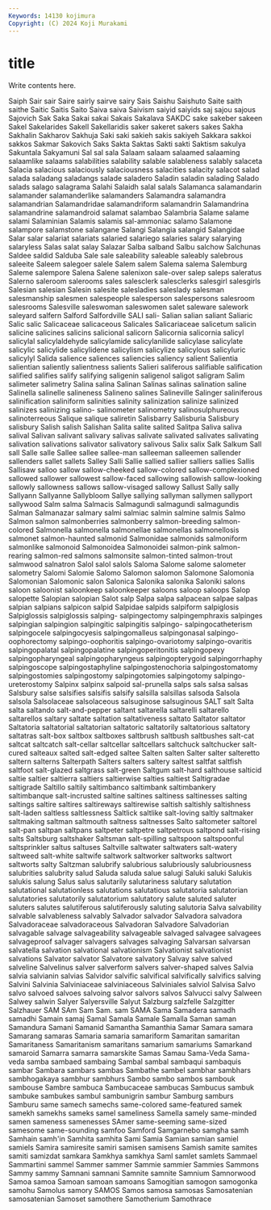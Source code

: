 ```yaml
---
Keywords: 14130 kojimura
Copyright: (C) 2024 Koji Murakami
---
```


# title

Write contents here.



 Saiph
Sair sair Saire sairly sairve sairy Sais Saishu Saishuto Saite
saith saithe Saitic Saitis Saito Saiva saiva Saivism saiyid saiyids
saj sajou sajous Sajovich Sak Saka Sakai sakai Sakais Sakalava
SAKDC sake sakeber sakeen Sakel Sakelarides Sakell Sakellaridis saker sakeret
sakers sakes Sakha Sakhalin Sakharov Sakhuja Saki saki sakieh sakis
sakiyeh Sakkara sakkoi sakkos Sakmar Sakovich Saks Sakta Saktas Sakti
sakti Saktism sakulya Sakuntala Sakyamuni Sal sal sala Salaam salaam
salaamed salaaming salaamlike salaams salabilities salability salable salableness salably salaceta
Salacia salacious salaciously salaciousness salacities salacity salacot salad salada saladang
saladangs salade saladero Saladin saladin salading Salado salads salago salagrama
Salahi Salaidh salal salals Salamanca salamandarin salamander salamanderlike salamanders Salamandra
salamandra salamandrian Salamandridae salamandriform salamandrin Salamandrina salamandrine salamandroid salamat salambao
Salambria Salame salame salami Salaminian Salamis salamis sal-ammoniac salamo Salamone
salampore salamstone salangane Salangi Salangia salangid Salangidae Salar salar salariat
salariats salaried salariego salaries salary salarying salaryless Salas salat salay
Salazar Salba salband Salbu salchow Salchunas Saldee saldid Salduba Sale
sale saleability saleable saleably salebrous saleeite Saleem salegoer salele Salem
salem Salema salema Salemburg Saleme salempore Salena Salene salenixon sale-over
salep saleps saleratus Salerno saleroom salerooms sales salesclerk salesclerks salesgirl
salesgirls Salesian salesian Salesin salesite salesladies saleslady salesman salesmanship salesmen
salespeople salesperson salespersons salesroom salesrooms Salesville saleswoman saleswomen salet saleware
salework saleyard salfern Salford Salfordville SALI sali- Salian salian saliant
Saliaric Salic salic Salicaceae salicaceous Salicales Salicariaceae salicetum salicin salicine
salicines salicins salicional salicorn Salicornia salicornia salicyl salicylal salicylaldehyde salicylamide
salicylanilide salicylase salicylate salicylic salicylide salicylidene salicylism salicylize salicylous salicyluric
salicylyl Salida salience saliences saliencies saliency salient Salientia salientian saliently
salientness salients Salieri saliferous salifiable salification salified salifies salify salifying
saligenin saligenol saligot saligram Salim salimeter salimetry Salina salina Salinan
Salinas salinas salination saline Salinella salinelle salineness Salineno salines Salineville
Salinger saliniferous salinification saliniform salinities salinity salinization salinize salinized salinizes
salinizing salino- salinometer salinometry salinosulphureous salinoterreous Salique salique saliretin Salisbarry
Salisburia Salisbury salisbury Salish salish Salishan Salita salite salited Salitpa
Saliva saliva salival Salivan salivant salivary salivas salivate salivated salivates
salivating salivation salivations salivator salivatory salivous Salix salix Salk Salkum
Sall sall Salle salle Sallee sallee sallee-man salleeman salleemen sallender
sallenders sallet sallets Salley Salli Sallie sallied sallier salliers sallies
Sallis Sallisaw salloo sallow sallow-cheeked sallow-colored sallow-complexioned sallowed sallower sallowest
sallow-faced sallowing sallowish sallow-looking sallowly sallowness sallows sallow-visaged sallowy Sallust
Sally sally Sallyann Sallyanne Sallybloom Sallye sallying sallyman sallymen sallyport
sallywood Salm salma Salmacis Salmagundi salmagundi salmagundis Salman Salmanazar salmary
salmi salmiac salmin salmine salmis Salmo Salmon salmon salmonberries salmonberry
salmon-breeding salmon-colored Salmonella salmonella salmonellae salmonellas salmonellosis salmonet salmon-haunted salmonid
Salmonidae salmonids salmoniform salmonlike salmonoid Salmonoidea Salmonoidei salmon-pink salmon-rearing salmon-red
salmons salmonsite salmon-tinted salmon-trout salmwood salnatron Salol salol salols Saloma
Salome salome salometer salometry Salomi Salomie Salomo Salomon salomon Salomone
Salomonia Salomonian Salomonic salon Salonica Salonika salonika Saloniki salons saloon
saloonist saloonkeep saloonkeeper saloons saloop saloops Salop salopette Salopian salopian
Salot salp Salpa salpa salpacean salpae salpas salpian salpians salpicon
salpid Salpidae salpids salpiform salpiglosis Salpiglossis salpiglossis salping- salpingectomy salpingemphraxis
salpinges salpingian salpingion salpingitic salpingitis salpingo- salpingocatheterism salpingocele salpingocyesis salpingomalleus
salpingonasal salpingo-oophorectomy salpingo-oophoritis salpingo-ovariotomy salpingo-ovaritis salpingopalatal salpingopalatine salpingoperitonitis salpingopexy salpingopharyngeal
salpingopharyngeus salpingopterygoid salpingorrhaphy salpingoscope salpingostaphyline salpingostenochoria salpingostomatomy salpingostomies salpingostomy salpingotomies
salpingotomy salpingo-ureterostomy Salpinx salpinx salpoid sal-prunella salps sals salsa salsas
Salsbury salse salsifies salsifis salsify salsilla salsillas salsoda Salsola salsola
Salsolaceae salsolaceous salsuginose salsuginous SALT salt Salta salta saltando salt-and-pepper
saltant saltarella saltarelli saltarello saltarellos saltary saltate saltation saltativeness saltato
Saltator saltator Saltatoria saltatorial saltatorian saltatoric saltatorily saltatorious saltatory saltatras
salt-box saltbox saltboxes saltbrush saltbush saltbushes salt-cat saltcat saltcatch salt-cellar
saltcellar saltcellars saltchuck saltchucker salt-cured salteaux salted salt-edged saltee Salten
salten Salter salter salteretto saltern salterns Salterpath Salters salters saltery
saltest saltfat saltfish saltfoot salt-glazed saltgrass salt-green Saltgum salt-hard salthouse
salticid saltie saltier saltierra saltiers saltierwise salties saltiest Saltigradae saltigrade
Saltillo saltily saltimbanco saltimbank saltimbankery saltimbanque salt-incrusted saltine saltines saltiness
saltinesses salting saltings saltire saltires saltireways saltirewise saltish saltishly saltishness
salt-laden saltless saltlessness Saltlick saltlike salt-loving saltly saltmaker saltmaking saltman
saltmouth saltness saltnesses Salto saltometer saltorel salt-pan saltpan saltpans saltpeter
saltpetre saltpetrous saltpond salt-rising salts Saltsburg saltshaker Saltsman salt-spilling saltspoon
saltspoonful saltsprinkler saltus saltuses Saltville saltwater saltwaters salt-watery saltweed salt-white
saltwife saltwork saltworker saltworks saltwort saltworts salty Saltzman salubrify salubrious
salubriously salubriousness salubrities salubrity salud Saluda saluda salue salugi Saluki
saluki Salukis salukis salung Salus salus salutarily salutariness salutary salutation
salutational salutationless salutations salutatious salutatoria salutatorian salutatories salutatorily salutatorium salutatory
salute saluted saluter saluters salutes salutiferous salutiferously saluting salutoria Salva
salvability salvable salvableness salvably Salvador salvador Salvadora salvadora Salvadoraceae salvadoraceous
Salvadoran Salvadore Salvadorian salvagable salvage salvageability salvageable salvaged salvagee salvagees
salvageproof salvager salvagers salvages salvaging Salvarsan salvarsan salvatella salvation salvational
salvationism Salvationist salvationist salvations Salvator salvator Salvatore salvatory Salvay salve
salved salveline Salvelinus salver salverform salvers salver-shaped salves Salvia salvia
salvianin salvias Salvidor salvific salvifical salvifically salvifics salving Salvini Salvinia
Salviniaceae salviniaceous Salviniales salviol Salvisa Salvo salvo salvoed salvoes salvoing
salvor salvors salvos Salvucci salvy Salween Salwey salwin Salyer Salyersville
Salyut Salzburg salzfelle Salzgitter Salzhauer SAM SAm Sam Sam. sam
SAMA Sama Samadera samadh samadhi Samain samaj Samal Samala Samale
Samalla Saman saman Samandura Samani Samanid Samantha Samanthia Samar Samara
samara Samarang samaras Samaria samaria samariform Samaritan samaritan Samaritaness Samaritanism
samaritans samarium samariums Samarkand samaroid Samarra samarra samarskite Samas Samau
Sama-Veda Sama-veda samba sambaed sambaing Sambal sambal sambaqui sambaquis sambar
Sambara sambars sambas Sambathe sambel sambhar sambhars sambhogakaya sambhur sambhurs
Sambo sambo sambos sambouk sambouse Sambre sambuca Sambucaceae sambucas Sambucus
sambuk sambuke sambukes sambul sambunigrin sambur Samburg samburs Samburu same
samech samechs same-colored same-featured samek samekh samekhs sameks samel sameliness
Samella samely same-minded samen sameness samenesses SAmer same-seeming same-sized samesome
same-sounding samfoo Samford Samgarnebo samgha samh Samhain samh'in Samhita samhita
Sami Samia Samian samian samiel samiels Samira samiresite samiri samisen
samisens Samish samite samites samiti samizdat samkara Samkhya samkhya Saml
samlet samlets Sammael Sammartini sammel Sammer sammer Sammie sammier Sammies
Sammons Sammy sammy Samnani samnani Samnite samnite Samnium Samnorwood Samoa
samoa Samoan samoan samoans Samogitian samogon samogonka samohu Samolus samory
SAMOS Samos samosa samosas Samosatenian samosatenian Samoset samothere Samotherium Samothrace
